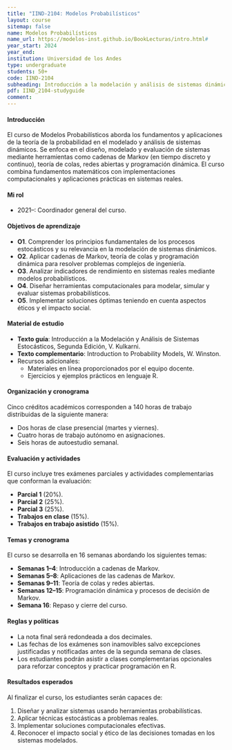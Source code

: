 ```yaml
---
title: "IIND-2104: Modelos Probabilísticos"
layout: course
sitemap: false
name: Modelos Probabilísticos
name_url: https://modelos-inst.github.io/BookLecturas/intro.html#
year_start: 2024
year_end: 
institution: Universidad de los Andes
type: undergraduate
students: 50+
code: IIND-2104
subheading: Introducción a la modelación y análisis de sistemas dinámicos usando técnicas probabilísticas y herramientas computacionales.
pdf: IIND_2104-studyguide
comment: 
---
```


#### Introducción
El curso de Modelos Probabilísticos aborda los fundamentos y aplicaciones de la teoría de la probabilidad en el modelado y análisis de sistemas dinámicos. Se enfoca en el diseño, modelado y evaluación de sistemas mediante herramientas como cadenas de Markov (en tiempo discreto y continuo), teoría de colas, redes abiertas y programación dinámica. El curso combina fundamentos matemáticos con implementaciones computacionales y aplicaciones prácticas en sistemas reales.

#### Mi rol
- 2021–: Coordinador general del curso.

#### Objetivos de aprendizaje
- **O1**. Comprender los principios fundamentales de los procesos estocásticos y su relevancia en la modelación de sistemas dinámicos.
- **O2**. Aplicar cadenas de Markov, teoría de colas y programación dinámica para resolver problemas complejos de ingeniería.
- **O3**. Analizar indicadores de rendimiento en sistemas reales mediante modelos probabilísticos.
- **O4**. Diseñar herramientas computacionales para modelar, simular y evaluar sistemas probabilísticos.
- **O5**. Implementar soluciones óptimas teniendo en cuenta aspectos éticos y el impacto social.

#### Material de estudio
- **Texto guía**: Introducción a la Modelación y Análisis de Sistemas Estocásticos, Segunda Edición, V. Kulkarni.
- **Texto complementario**: Introduction to Probability Models, W. Winston.
- Recursos adicionales:
  - Materiales en línea proporcionados por el equipo docente.
  - Ejercicios y ejemplos prácticos en lenguaje R.

#### Organización y cronograma
Cinco créditos académicos corresponden a 140 horas de trabajo distribuidas de la siguiente manera:
- Dos horas de clase presencial (martes y viernes).
- Cuatro horas de trabajo autónomo en asignaciones.
- Seis horas de autoestudio semanal.

#### Evaluación y actividades
El curso incluye tres exámenes parciales y actividades complementarias que conforman la evaluación:
- **Parcial 1** (20%).
- **Parcial 2** (25%).
- **Parcial 3** (25%).
- **Trabajos en clase** (15%).
- **Trabajos en trabajo asistido** (15%).

#### Temas y cronograma
El curso se desarrolla en 16 semanas abordando los siguientes temas:
- **Semanas 1–4**: Introducción a cadenas de Markov.
- **Semanas 5–8**: Aplicaciones de las cadenas de Markov.
- **Semanas 9–11**: Teoría de colas y redes abiertas.
- **Semanas 12–15**: Programación dinámica y procesos de decisión de Markov.
- **Semana 16**: Repaso y cierre del curso.

#### Reglas y políticas
- La nota final será redondeada a dos decimales.
- Las fechas de los exámenes son inamovibles salvo excepciones justificadas y notificadas antes de la segunda semana de clases.
- Los estudiantes podrán asistir a clases complementarias opcionales para reforzar conceptos y practicar programación en R.

#### Resultados esperados
Al finalizar el curso, los estudiantes serán capaces de:
1. Diseñar y analizar sistemas usando herramientas probabilísticas.
2. Aplicar técnicas estocásticas a problemas reales.
3. Implementar soluciones computacionales efectivas.
4. Reconocer el impacto social y ético de las decisiones tomadas en los sistemas modelados.
